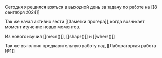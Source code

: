 Cегодня я решился взяться в выходной день за задачу по работе на [[8 сентября 2024]]

Так же начал активно вести [[Заметки прогера]], когда возникает момент изучение новых моментов.

Из нового изучил [[mean()]], [[shape()]] и [[where()]]

Так же выполнил предварительную работу над [[Лабораторная работа №1]]